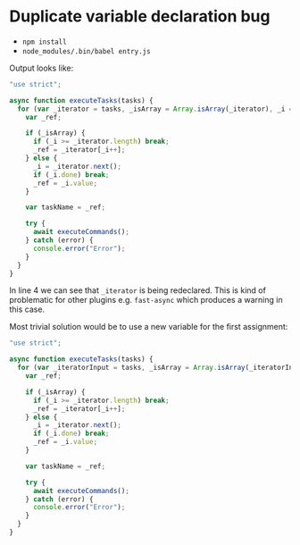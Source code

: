 # Duplicate variable declaration bug

- `npm install`
- `node_modules/.bin/babel entry.js`

Output looks like:

```js
"use strict";

async function executeTasks(tasks) {
  for (var _iterator = tasks, _isArray = Array.isArray(_iterator), _i = 0, _iterator = _isArray ? _iterator : _iterator[Symbol.iterator]();;) {
    var _ref;

    if (_isArray) {
      if (_i >= _iterator.length) break;
      _ref = _iterator[_i++];
    } else {
      _i = _iterator.next();
      if (_i.done) break;
      _ref = _i.value;
    }

    var taskName = _ref;

    try {
      await executeCommands();
    } catch (error) {
      console.error("Error");
    }
  }
}
```

In line 4 we can see that `_iterator` is being redeclared. This is kind of problematic for other plugins e.g. `fast-async` which produces a warning in this case.

Most trivial solution would be to use a new variable for the first assignment:

```js
"use strict";

async function executeTasks(tasks) {
  for (var _iteratorInput = tasks, _isArray = Array.isArray(_iteratorInput), _i = 0, _iterator = _isArray ? _iteratorInput : _iteratorInput[Symbol.iterator]();;) {
    var _ref;

    if (_isArray) {
      if (_i >= _iterator.length) break;
      _ref = _iterator[_i++];
    } else {
      _i = _iterator.next();
      if (_i.done) break;
      _ref = _i.value;
    }

    var taskName = _ref;

    try {
      await executeCommands();
    } catch (error) {
      console.error("Error");
    }
  }
}
```
